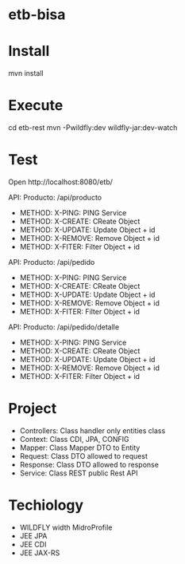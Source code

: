 # etb-bisa

# Install

mvn install

# Execute

cd etb-rest
mvn -Pwildfly:dev wildfly-jar:dev-watch

# Test

Open http://localhost:8080/etb/



API: Producto: /api/producto
-    METHOD: X-PING:   PING Service
-    METHOD: X-CREATE: CReate Object
-    METHOD: X-UPDATE: Update Object  + id
-    METHOD: X-REMOVE: Remove Object  + id
-    METHOD: X-FITER:  Filter Object  + id



API: Producto: /api/pedido
-    METHOD: X-PING:   PING Service
-    METHOD: X-CREATE: CReate Object
-    METHOD: X-UPDATE: Update Object  + id
-    METHOD: X-REMOVE: Remove Object  + id
-    METHOD: X-FITER:  Filter Object  + id



API: Producto: /api/pedido/detalle
-    METHOD: X-PING:   PING Service
-    METHOD: X-CREATE: CReate Object
-    METHOD: X-UPDATE: Update Object  + id
-    METHOD: X-REMOVE: Remove Object  + id
-    METHOD: X-FITER:  Filter Object  + id


# Project

- Controllers:  Class handler only entities class
- Context:      Class CDI, JPA, CONFIG
- Mapper:       Class Mapper DTO to Entity 
- Request:      Class DTO allowed to request
- Response:     Class DTO allowed to response
- Service:      Class REST public Rest API

# Techiology

- WILDFLY width MidroProfile
- JEE   JPA
- JEE   CDI
- JEE   JAX-RS   

